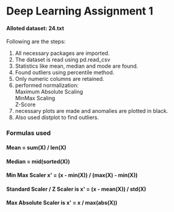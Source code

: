 
# Deep Learning Assignment 1


#### Alloted dataset: 24.txt

Following are the steps:                                   
1. All necessary packages are imported.
2. The dataset is read using pd.read_csv
3. Statistics like mean, median and mode are found.
4. Found outliers using percentile method.
5. Only numeric columns are retained.
6. performed normalization:                                      
    Maximum Absolute Scaling                                   
    MinMax Scaling                                              
    Z-Score
7. necessary plots are made and anomalies are plotted in black.
8. Also used distplot to find outliers.

### Formulas used
#### Mean = sum(X) / len(X)
#### Median = mid(sorted(X))
#### Min Max Scaler x' = (x - min(X)) / (max(X) - min(X))
#### Standard Scaler / Z Scaler is x' = (x - mean(X)) / std(X)
#### Max Absolute Scaler is x' = x / max(abs(X))

